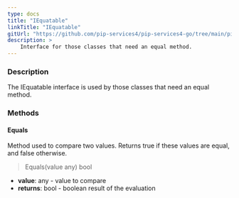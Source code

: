 ```yaml
---
type: docs
title: "IEquatable"
linkTitle: "IEquatable"
gitUrl: "https://github.com/pip-services4/pip-services4-go/tree/main/pip-services4-commons-go"
description: > 
    Interface for those classes that need an equal method.
---
```


### Description

The IEquatable interface is used by those classes that need an equal method.

### Methods

#### Equals
Method used to compare two values. Returns true if these values are equal, and false otherwise.

> Equals(value any) bool

- **value**: any - value to compare
- **returns**: bool - boolean result of the evaluation

